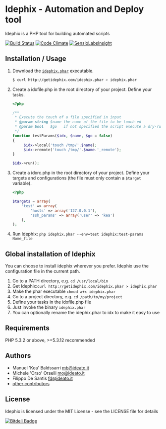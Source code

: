 Idephix - Automation and Deploy tool
====================================

Idephix is a PHP tool for building automated scripts

[![Build Status](https://travis-ci.org/ideatosrl/Idephix.svg)](https://travis-ci.org/ideatosrl/Idephix)
[![Code Climate](https://codeclimate.com/github/ideatosrl/Idephix/badges/gpa.svg)](https://codeclimate.com/github/ideatosrl/Idephix)
[![SensioLabsInsight](https://insight.sensiolabs.com/projects/47596bd6-4ac9-4314-b79a-1f2e50292c1f/mini.png)](https://insight.sensiolabs.com/projects/47596bd6-4ac9-4314-b79a-1f2e50292c1f)

Installation / Usage
--------------------

1. Download the [`idephix.phar`](http://getidephix.com/idephix.phar) executable.

    ``` sh
    $ curl http://getidephix.com/idephix.phar > idephix.phar
    ```


2. Create a idxfile.php in the root directory of your project. Define your tasks.

    ```php
    <?php
    
    /**
     * Execute the touch of a file specified in input
     * @param string $name the name of the file to be touch-ed
     * @param bool   $go   if not specified the script execute a dry-run
     */
    function testParams($idx, $name, $go = false)
    {
         $idx->local('touch /tmp/'.$name);
         $idx->remote('touch /tmp/'.$name.'_remote');
    }

    $idx->run();

    ```
    
3. Create a idxrc.php in the root directory of your project. Define your targets and configurations (the file must only contain a `$target` variable). 

    ```php
    <?php

    $targets = array(
        'test' => array(
            'hosts' => array('127.0.0.1'),
            'ssh_params' => array('user' => 'kea')
        ),
    );
    ```

4. Run Idephix: `php idephix.phar --env=test idephix:test-params Nome_file`

Global installation of Idephix
----------------------------------------

You can choose to install idephix wherever you prefer. Idephix use the configuration file in the current path.

1. Go to a PATH directory, e.g. `cd /usr/local/bin`
2. Get Idephix:`curl http://getidephix.com/idephix.phar > idephix.phar`
3. Make the phar executable `chmod a+x idephix.phar`
4. Go to a project directory, e.g. `cd /path/to/my/project`
5. Define your tasks in the idxfile.php file
5. Just invoke the binary `idephix.phar`
6. You can optionally rename the idephix.phar to idx to make it easy to use

Requirements
------------

PHP 5.3.2 or above, >=5.3.12 recommended

Authors
-------

* Manuel 'Kea' Baldssarri <mb@ideato.it>
* Michele 'Orso' Orselli <mo@ideato.it>
* Filippo De Santis <fd@ideato.it>
* [other contributors](https://github.com/ideatosrl/idephix/graphs/contributors)

License
-------

Idephix is licensed under the MIT License - see the LICENSE file for details


[![Bitdeli Badge](https://d2weczhvl823v0.cloudfront.net/ideatosrl/idephix/trend.png)](https://bitdeli.com/free "Bitdeli Badge")

